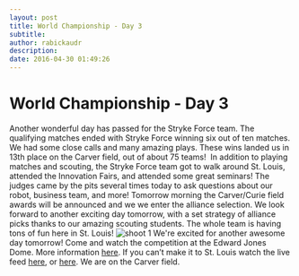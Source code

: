 ```yaml
---
layout: post
title: World Championship - Day 3
subtitle:
author: rabickaudr
description:
date: 2016-04-30 01:49:26
---
```


# World Championship - Day 3

Another wonderful day has passed for the Stryke Force team. The qualifying matches ended with Stryke Force winning six out of ten matches. We had some close calls and many amazing plays. These wins landed us in 13th place on the Carver field, out of about 75 teams!  In addition to playing matches and scouting, the Stryke Force team got to walk around St. Louis, attended the Innovation Fairs, and attended some great seminars! The judges came by the pits several times today to ask questions about our robot, business team, and more! Tomorrow morning the Carver/Curie field awards will be announced and we we enter the alliance selection. We look forward to another exciting day tomorrow, with a set strategy of alliance picks thanks to our amazing scouting students. The whole team is having tons of fun here in St. Louis! ![shoot 1](/wp-content/uploads/2016/04/shoot-1.jpg) We're excited for another awesome day tomorrow! Come and watch the competition at the Edward Jones Dome. More information [here](http://www.firstchampionship.org/). If you can’t make it to St. Louis watch the live feed [here](http://www.firstchampionship.org/watch-championship-live), or [here](http://www.thebluealliance.com/gameday#layout=2). We are on the Carver field.
